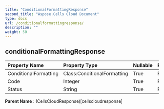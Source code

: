 ```yaml
---
title: "ConditionalFormattingResponse"
second_title: "Aspose.Cells Cloud Document"
type: docs
url: /conditionalformattingresponse/
description: ""
weight: 50
---
```


## **conditionalFormattingResponse**

 

| Property Name | Property Type | Nullable |  ReadOnly | DefaultValue | Description | 
| :- | :- | :- |:- |  :- | :- |
| ConditionalFormatting | Class:ConditionalFormatting | True |  False |  |  |  
| Code | Integer | True |  False |  |  |  
| Status | String | True |  False |  |  |  

**Parent Name** : (CellsCloudResponse)[cellscloudresponse]

